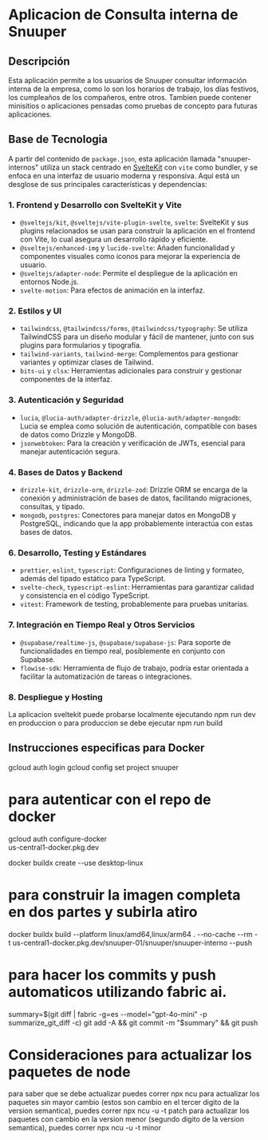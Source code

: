 # Aplicacion de Consulta interna de Snuuper
## Descripción
Esta aplicación permite a los usuarios de Snuuper consultar información interna de la empresa, como lo son los horarios de trabajo, los días festivos, los cumpleaños de los compañeros, entre otros.
Tambien puede contener minisitios o aplicaciones pensadas como pruebas de concepto para futuras aplicaciones.
## Base de Tecnologia
A partir del contenido de `package.json`, esta aplicación llamada "snuuper-internos" utiliza un stack centrado en [SvelteKit](https://kit.svelte.dev/) con `vite` como bundler, y se enfoca en una interfaz de usuario moderna y responsiva. Aquí está un desglose de sus principales características y dependencias:

### 1. **Frontend y Desarrollo con SvelteKit y Vite**
   - `@sveltejs/kit`, `@sveltejs/vite-plugin-svelte`, `svelte`: SvelteKit y sus plugins relacionados se usan para construir la aplicación en el frontend con Vite, lo cual asegura un desarrollo rápido y eficiente.
   - `@sveltejs/enhanced-img` y `lucide-svelte`: Añaden funcionalidad y componentes visuales como iconos para mejorar la experiencia de usuario.
   - `@sveltejs/adapter-node`: Permite el despliegue de la aplicación en entornos Node.js.
   - `svelte-motion`: Para efectos de animación en la interfaz.

### 2. **Estilos y UI**
   - `tailwindcss`, `@tailwindcss/forms`, `@tailwindcss/typography`: Se utiliza TailwindCSS para un diseño modular y fácil de mantener, junto con sus plugins para formularios y tipografía.
   - `tailwind-variants`, `tailwind-merge`: Complementos para gestionar variantes y optimizar clases de Tailwind.
   - `bits-ui` y `clsx`: Herramientas adicionales para construir y gestionar componentes de la interfaz.

### 3. **Autenticación y Seguridad**
   - `lucia`, `@lucia-auth/adapter-drizzle`, `@lucia-auth/adapter-mongodb`: Lucia se emplea como solución de autenticación, compatible con bases de datos como Drizzle y MongoDB.
   - `jsonwebtoken`: Para la creación y verificación de JWTs, esencial para manejar autenticación segura.
   
### 4. **Bases de Datos y Backend**
   - `drizzle-kit`, `drizzle-orm`, `drizzle-zod`: Drizzle ORM se encarga de la conexión y administración de bases de datos, facilitando migraciones, consultas, y tipado.
   - `mongodb`, `postgres`: Conectores para manejar datos en MongoDB y PostgreSQL, indicando que la app probablemente interactúa con estas bases de datos.

### 6. **Desarrollo, Testing y Estándares**
   - `prettier`, `eslint`, `typescript`: Configuraciones de linting y formateo, además del tipado estático para TypeScript.
   - `svelte-check`, `typescript-eslint`: Herramientas para garantizar calidad y consistencia en el código TypeScript.
   - `vitest`: Framework de testing, probablemente para pruebas unitarias.

### 7. **Integración en Tiempo Real y Otros Servicios**
   - `@supabase/realtime-js`, `@supabase/supabase-js`: Para soporte de funcionalidades en tiempo real, posiblemente en conjunto con Supabase.
   - `flowise-sdk`: Herramienta de flujo de trabajo, podría estar orientada a facilitar la automatización de tareas o integraciones.

### 8. **Despliegue y Hosting**
La aplicacion sveltekit puede probarse localmente ejecutando npm run dev
en produccion o para produccion se debe ejecutar npm run build

## Instrucciones especificas para Docker
gcloud auth login
gcloud config set project snuuper
# para autenticar con el repo de docker
gcloud auth configure-docker \
    us-central1-docker.pkg.dev

docker buildx create --use desktop-linux

# para construir la imagen completa en dos partes y subirla atiro
docker buildx build --platform linux/amd64,linux/arm64 . --no-cache --rm -t us-central1-docker.pkg.dev/snuuper-01/snuuper/snuuper-interno --push

# para hacer los commits y push automaticos utilizando fabric ai. 
summary=$(git diff | fabric -g=es --model="gpt-4o-mini" -p summarize_git_diff -c)
git add -A && git commit -m "$summary" && git push
# Consideraciones para actualizar los paquetes de node
para saber que se debe actualizar puedes correr npx ncu
para actualizar los paquetes sin mayor cambio (estos son cambio en el tercer digito de la version semantica), puedes correr npx ncu -u -t patch 
para actualizar los paquetes con cambio en la version menor (segundo digito de la version semantica), puedes correr npx ncu -u -t minor
